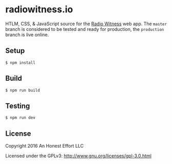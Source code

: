 # radiowitness.io

HTLM, CSS, & JavaScript source for the [Radio Witness](https://radiowitness.io)
web app. The `master` branch is considered to be tested and ready for production,
the `production` branch is live online.

## Setup
```
$ npm install
```

## Build
```
$ npm run build 
```

## Testing
```
$ npm run dev
```

## License

Copyright 2016 An Honest Effort LLC

Licensed under the GPLv3: http://www.gnu.org/licenses/gpl-3.0.html
